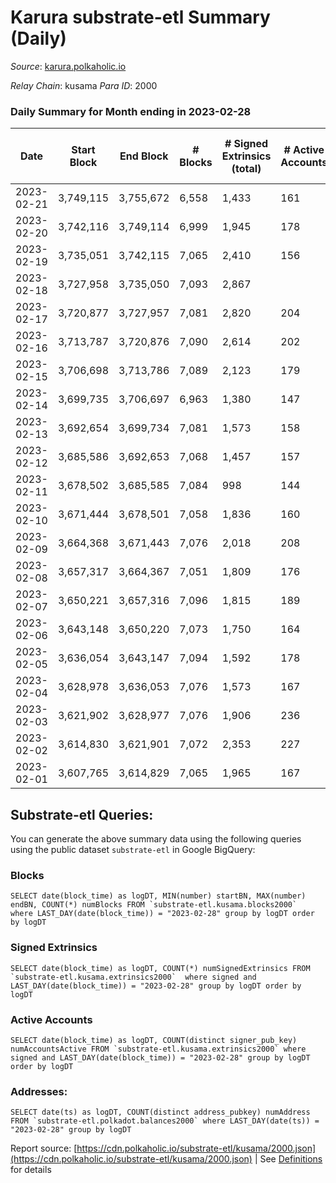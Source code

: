 # Karura substrate-etl Summary (Daily)

_Source_: [karura.polkaholic.io](https://karura.polkaholic.io)

*Relay Chain*: kusama
*Para ID*: 2000



### Daily Summary for Month ending in 2023-02-28


| Date | Start Block | End Block | # Blocks | # Signed Extrinsics (total) | # Active Accounts | # Passive | # New | # Addresses with Balances | # Events | # Transfers | # XCM Transfers In | # XCM Transfers Out |
| ---- | ----------- | --------- | -------- | --------------------------- | ----------------- | --------- | ----- | ------------------------- | -------- | ----------- | ------------------ | ------------------- |
| 2023-02-21 | 3,749,115 | 3,755,672 | 6,558  | 1,433 | 161 |  |  |  | 58,320 | 1,390 ($291,693.74) |   |   |
| 2023-02-20 | 3,742,116 | 3,749,114 | 6,999  | 1,945 | 178 |  |  | 95,102 | 64,205 | 1,612 ($1,434,492.28) |   |   |
| 2023-02-19 | 3,735,051 | 3,742,115 | 7,065  | 2,410 | 156 |  |  | 95,084 | 70,237 | 2,503 ($685,253.75) |   |   |
| 2023-02-18 | 3,727,958 | 3,735,050 | 7,093  | 2,867 |  |  |  | 95,065 | 73,034 | 2,725 ($1,085,361.42) | 156 ($138,948.37) | 163 ($298,383.96) |
| 2023-02-17 | 3,720,877 | 3,727,957 | 7,081  | 2,820 | 204 |  |  | 95,044 | 75,064 | 3,481 ($1,806,826.93) | 151 ($338,229.27) | 160 ($413,422.87) |
| 2023-02-16 | 3,713,787 | 3,720,876 | 7,090  | 2,614 | 202 |  |  | 95,018 | 72,550 | 2,935 ($1,151,574.88) | 130 ($116,749.62) | 118 ($153,050.08) |
| 2023-02-15 | 3,706,698 | 3,713,786 | 7,089  | 2,123 | 179 |  |  | 94,996 | 67,967 | 2,235 ($850,555.45) | 89 ($86,070.82) | 94 ($80,799.19) |
| 2023-02-14 | 3,699,735 | 3,706,697 | 6,963  | 1,380 | 147 |  |  | 94,967 | 60,760 | 1,449 ($583,340.68) | 89 ($228,788.29) | 95 ($159,926.42) |
| 2023-02-13 | 3,692,654 | 3,699,734 | 7,081  | 1,573 | 158 |  |  | 94,950 | 63,105 | 1,509 ($405,113.86) | 114 ($85,229.91) | 111 ($61,384.10) |
| 2023-02-12 | 3,685,586 | 3,692,653 | 7,068  | 1,457 | 157 |  |  | 94,934 | 61,118 | 1,174 ($319,992.09) | 67 ($111,837.46) | 70 ($37,911.86) |
| 2023-02-11 | 3,678,502 | 3,685,585 | 7,084  | 998 | 144 |  |  | 94,920 | 57,231 | 749 ($127,946.31) | 46 ($19,077.36) | 71 ($25,975.45) |
| 2023-02-10 | 3,671,444 | 3,678,501 | 7,058  | 1,836 | 160 |  |  | 94,906 | 65,276 | 1,832 ($786,278.92) | 149 ($153,706.97) | 156 ($123,879.40) |
| 2023-02-09 | 3,664,368 | 3,671,443 | 7,076  | 2,018 | 208 |  |  | 94,900 | 67,880 | 2,342 ($1,549,176.16) | 164 ($138,670.20) | 181 ($176,513.67) |
| 2023-02-08 | 3,657,317 | 3,664,367 | 7,051  | 1,809 | 176 |  |  | 94,878 | 65,693 | 2,161 ($1,674,749.34) | 129 ($99,676.63) | 113 ($124,047.94) |
| 2023-02-07 | 3,650,221 | 3,657,316 | 7,096  | 1,815 | 189 |  |  | 94,865 | 65,617 | 2,034 ($939,753.68) | 127 ($64,214.71) | 138 ($81,020.75) |
| 2023-02-06 | 3,643,148 | 3,650,220 | 7,073  | 1,750 | 164 |  |  | 94,853 | 64,827 | 1,812 ($457,521.86) | 166 ($166,978.18) | 183 ($170,642.72) |
| 2023-02-05 | 3,636,054 | 3,643,147 | 7,094  | 1,592 | 178 |  |  | 94,841 | 64,254 | 1,868 ($403,252.30) | 138 ($60,520.24) | 156 ($54,318.80) |
| 2023-02-04 | 3,628,978 | 3,636,053 | 7,076  | 1,573 | 167 |  |  | 94,790 | 62,002 | 1,320 ($419,299.77) | 99 ($37,868.16) | 125 ($44,770.72) |
| 2023-02-03 | 3,621,902 | 3,628,977 | 7,076  | 1,906 | 236 |  |  | 94,771 | 65,988 | 2,026 ($1,122,775.92) | 123 ($126,433.99) | 143 ($76,120.06) |
| 2023-02-02 | 3,614,830 | 3,621,901 | 7,072  | 2,353 | 227 |  |  | 94,743 | 69,707 | 2,571 ($634,008.88) | 140 ($72,192.12) | 137 ($59,552.24) |
| 2023-02-01 | 3,607,765 | 3,614,829 | 7,065  | 1,965 | 167 |  |  | 94,719 | 66,870 | 2,175 ($275,366.15) | 167 ($56,611.16) | 201 ($48,869.90) |

## Substrate-etl Queries:
You can generate the above summary data using the following queries using the public dataset `substrate-etl` in Google BigQuery:


### Blocks
```
SELECT date(block_time) as logDT, MIN(number) startBN, MAX(number) endBN, COUNT(*) numBlocks FROM `substrate-etl.kusama.blocks2000`  where LAST_DAY(date(block_time)) = "2023-02-28" group by logDT order by logDT
```


### Signed Extrinsics
```
SELECT date(block_time) as logDT, COUNT(*) numSignedExtrinsics FROM `substrate-etl.kusama.extrinsics2000`  where signed and LAST_DAY(date(block_time)) = "2023-02-28" group by logDT order by logDT
```


### Active Accounts
```
SELECT date(block_time) as logDT, COUNT(distinct signer_pub_key) numAccountsActive FROM `substrate-etl.kusama.extrinsics2000` where signed and LAST_DAY(date(block_time)) = "2023-02-28" group by logDT order by logDT
```


### Addresses:
```
SELECT date(ts) as logDT, COUNT(distinct address_pubkey) numAddress FROM `substrate-etl.polkadot.balances2000` where LAST_DAY(date(ts)) = "2023-02-28" group by logDT
```



Report source: [https://cdn.polkaholic.io/substrate-etl/kusama/2000.json](https://cdn.polkaholic.io/substrate-etl/kusama/2000.json) | See [Definitions](/DEFINITIONS.md) for details

